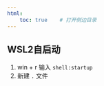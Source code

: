```yaml
---
html:
    toc: true    # 打开侧边目录
---
```


## WSL2自启动

1. win + r 输入  `shell:startup`
2. 新建 `.` 文件